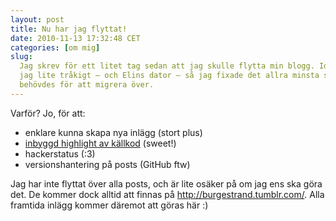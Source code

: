 ```yaml
---
layout: post
title: Nu har jag flyttat!
date: 2010-11-13 17:32:48 CET
categories: [om mig]
slug:
  Jag skrev för ett litet tag sedan att jag skulle flytta min blogg. Idag hade
  jag lite tråkigt — och Elins dator — så jag fixade det allra minsta som
  behövdes för att migrera över.
---
```


Varför? Jo, för att:

- enklare kunna skapa nya inlägg (stort plus)
- [inbyggd highlight av källkod](http://en.wikipedia.org/wiki/Syntax_highlighting) (sweet!)
- hackerstatus (:3)
- versionshantering på posts (GitHub ftw)

Jag har inte flyttat över alla posts, och är lite osäker på om jag ens ska göra det. De kommer dock alltid att finnas på <http://burgestrand.tumblr.com/>. Alla framtida inlägg kommer däremot att göras här :)